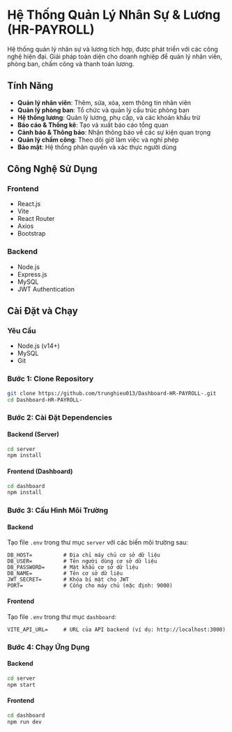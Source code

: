 # Hệ Thống Quản Lý Nhân Sự & Lương (HR-PAYROLL)

Hệ thống quản lý nhân sự và lương tích hợp, được phát triển với các công nghệ hiện đại. Giải pháp toàn diện cho doanh nghiệp để quản lý nhân viên, phòng ban, chấm công và thanh toán lương.

## Tính Năng

- **Quản lý nhân viên**: Thêm, sửa, xóa, xem thông tin nhân viên
- **Quản lý phòng ban**: Tổ chức và quản lý cấu trúc phòng ban
- **Hệ thống lương**: Quản lý lương, phụ cấp, và các khoản khấu trừ
- **Báo cáo & Thống kê**: Tạo và xuất báo cáo tổng quan
- **Cảnh báo & Thông báo**: Nhận thông báo về các sự kiện quan trọng
- **Quản lý chấm công**: Theo dõi giờ làm việc và nghỉ phép
- **Bảo mật**: Hệ thống phân quyền và xác thực người dùng

## Công Nghệ Sử Dụng

### Frontend

- React.js
- Vite
- React Router
- Axios
- Bootstrap

### Backend

- Node.js
- Express.js
- MySQL
- JWT Authentication

## Cài Đặt và Chạy

### Yêu Cầu

- Node.js (v14+)
- MySQL
- Git

### Bước 1: Clone Repository

```bash
git clone https://github.com/trunghieu013/Dashboard-HR-PAYROLL-.git
cd Dashboard-HR-PAYROLL-
```

### Bước 2: Cài Đặt Dependencies

#### Backend (Server)

```bash
cd server
npm install
```

#### Frontend (Dashboard)

```bash
cd dashboard
npm install
```

### Bước 3: Cấu Hình Môi Trường

#### Backend

Tạo file `.env` trong thư mục `server` với các biến môi trường sau:

```
DB_HOST=          # Địa chỉ máy chủ cơ sở dữ liệu
DB_USER=          # Tên người dùng cơ sở dữ liệu
DB_PASSWORD=      # Mật khẩu cơ sở dữ liệu
DB_NAME=          # Tên cơ sở dữ liệu
JWT_SECRET=       # Khóa bí mật cho JWT
PORT=             # Cổng cho máy chủ (mặc định: 9000)
```

#### Frontend

Tạo file `.env` trong thư mục `dashboard`:

```
VITE_API_URL=     # URL của API backend (ví dụ: http://localhost:3000)
```

### Bước 4: Chạy Ứng Dụng

#### Backend

```bash
cd server
npm start
```

#### Frontend

```bash
cd dashboard
npm run dev
```                                     
